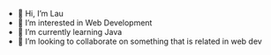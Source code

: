 - 👋 Hi, I’m Lau
- 👀 I’m interested in Web Development
- 🌱 I’m currently learning Java
- 💞️ I’m looking to collaborate on something that is related in web dev

<!---
lalalala097/lalalala097 is a ✨ special ✨ repository because its `README.md` (this file) appears on your GitHub profile.
You can click the Preview link to take a look at your changes.
--->

